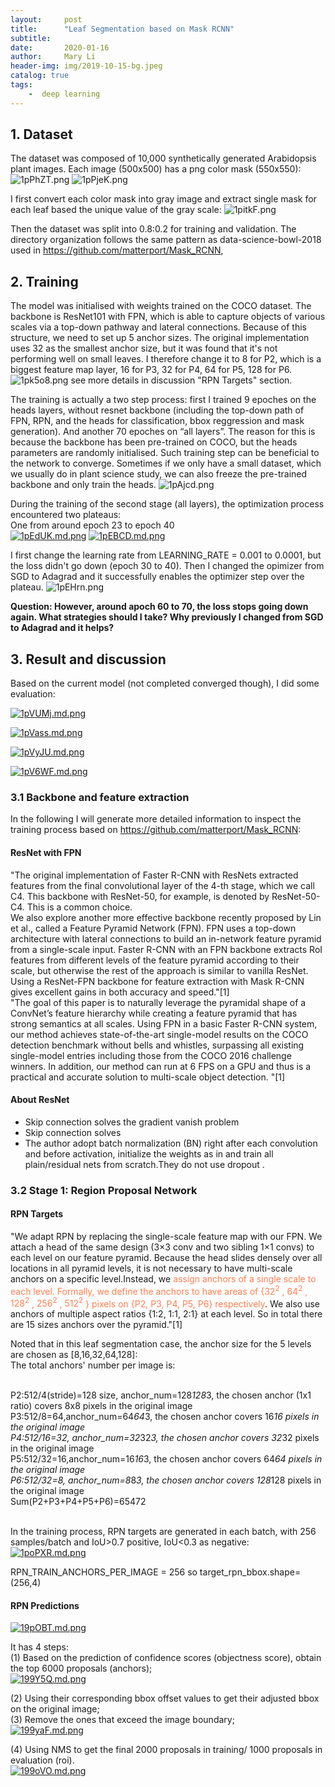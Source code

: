 ```yaml
---
layout:     post
title:      "Leaf Segmentation based on Mask RCNN"
subtitle:   
date:       2020-01-16
author:     Mary Li
header-img: img/2019-10-15-bg.jpeg
catalog: true
tags: 
    -  deep learning
---
```


## 1. Dataset
The dataset was composed of 10,000 synthetically generated Arabidopsis plant images. Each image (500x500) has
a png color mask (550x550):
![1pPhZT.png](https://s2.ax1x.com/2020/01/18/1pPhZT.png)
![1pPjeK.png](https://s2.ax1x.com/2020/01/18/1pPjeK.png)

I first convert each color mask into gray image and extract single mask for each leaf based the unique
value of the gray scale:
![1pitkF.png](https://s2.ax1x.com/2020/01/18/1pitkF.png)

Then the dataset was split into 0.8:0.2 for training and validation. The directory organization follows 
the same pattern as data-science-bowl-2018 used in https://github.com/matterport/Mask_RCNN,

## 2. Training
The model was initialised with weights trained on the COCO dataset. The backbone is  ResNet101 with FPN, 
which is able to capture objects of various scales via a top-down pathway and lateral connections. 
Because of this structure, we need to set up 5 anchor sizes. The original implementation uses 32 as the 
smallest anchor size, but it was found that it's not performing well on small leaves. I therefore change it to 8 for P2,
which is a biggest feature map layer, 16 for P3, 32 for P4, 64 for P5, 128 for P6.<br>
![1pk5o8.png](https://s2.ax1x.com/2020/01/18/1pk5o8.png)
see more details in discussion "RPN Targets" section. <br>

The training is actually a two step process: first  I trained 9 epoches on the heads layers, 
without resnet backbone (including the top-down path of FPN, RPN, and the heads for classification, bbox reggression
and mask generation). And another 70 epoches on “all layers”. The reason for this is because the backbone has been 
pre-trained on COCO, but the heads parameters are randomly initialised. Such training step can be beneficial to the 
network to converge. Sometimes if we only have a small dataset, which we usually do in plant science study, we 
can also freeze the pre-trained backbone and only train the heads.
![1pAjcd.png](https://s2.ax1x.com/2020/01/18/1pAjcd.png)

During the training of the second stage (all layers), the optimization process encountered two plateaus:<br>
One from around epoch 23 to epoch 40<br>
[![1pEdUK.md.png](https://s2.ax1x.com/2020/01/18/1pEdUK.md.png)](https://imgchr.com/i/1pEdUK)
[![1pEBCD.md.png](https://s2.ax1x.com/2020/01/18/1pEBCD.md.png)](https://imgchr.com/i/1pEBCD)

I first change the learning rate from  LEARNING_RATE = 0.001 to 0.0001, but the loss didn't go down (epoch 30 to 40). Then I changed 
the opimizer from SGD to Adagrad and it successfully enables the optimizer step over the plateau.
![1pEHrn.png](https://s2.ax1x.com/2020/01/18/1pEHrn.png)

**Question: However, around apoch 60 to 70, the loss stops going down again. What strategies should I take? Why previously I changed
from SGD to Adagrad and it helps? <br>**

## 3. Result and discussion
Based on the current model (not completed converged though), I did some evaluation:

[![1pVUMj.md.png](https://s2.ax1x.com/2020/01/18/1pVUMj.md.png)](https://imgchr.com/i/1pVUMj)

[![1pVass.md.png](https://s2.ax1x.com/2020/01/18/1pVass.md.png)](https://imgchr.com/i/1pVass)

[![1pVyJU.md.png](https://s2.ax1x.com/2020/01/18/1pVyJU.md.png)](https://imgchr.com/i/1pVyJU)

[![1pV6WF.md.png](https://s2.ax1x.com/2020/01/18/1pV6WF.md.png)](https://imgchr.com/i/1pV6WF)


### 3.1 Backbone and feature extraction
In the following I will generate more detailed information to inspect the training process based on https://github.com/matterport/Mask_RCNN:

#### ResNet with FPN
"The original implementation of Faster R-CNN with ResNets extracted features from the final convolutional layer of the 4-th stage, which we call C4. 
This backbone with ResNet-50, for example, is denoted by ResNet-50-C4. This is a common choice.  
We also explore another more effective backbone recently proposed by Lin et al., called a Feature Pyramid Network (FPN). 
FPN uses a top-down architecture with lateral connections to build an in-network feature pyramid from a single-scale input. 
Faster R-CNN with an FPN backbone extracts RoI features from different levels of the feature pyramid according to their scale, 
but otherwise the rest of the approach is similar to vanilla ResNet. Using a ResNet-FPN backbone for feature extraction with Mask R-CNN gives excellent
gains in both accuracy and speed."[1]
<br>
"The goal of this paper is to naturally leverage the pyramidal shape of a ConvNet’s feature hierarchy while creating a feature pyramid that has strong 
semantics at all scales.   Using FPN in a basic Faster R-CNN system, our method achieves state-of-the-art single-model results on the COCO detection 
benchmark without bells and whistles, surpassing all existing single-model entries including those from the COCO 2016 challenge winners. In addition, 
our method can run at 6 FPS on a GPU and thus is a practical and accurate solution to multi-scale object detection.  "[1]
<br>
#### About ResNet
 * Skip connection solves the gradient vanish problem <br>
 * Skip connection solves 
 * The author adopt batch normalization (BN) right after each convolution and before activation, initialize the weights as in and train all plain/residual nets from scratch.They do not use dropout .  


### 3.2 Stage 1: Region Proposal Network
#### RPN Targets 
"We adapt RPN by replacing the single-scale feature map with our FPN. We attach a head of the same design (3×3 conv and two sibling 1×1 convs) to
each level on our feature pyramid. Because the head slides densely over all locations in all pyramid levels, it is not necessary to have multi-scale anchors
on a specific level.Instead, we <font color=Coral>assign anchors of a single scale to each level. Formally, we define the anchors to have areas of {$32^2$ , $64^2$ , $128^2$ , $256^2$ , $512^2$ } pixels
on {P2, P3, P4, P5, P6} respectively</font>. We also use anchors of multiple aspect ratios {1:2, 1:1, 2:1} at each level. So in total there are 15 sizes anchors over the pyramid."[1] 

Noted that in this leaf segmentation case, the anchor size for the 5 levels are chosen as [8,16,32,64,128]: <br>
The total anchors' number per image is:<br><br>

P2:512/4(stride)=128 size, anchor_num=128*128*3,  the chosen anchor (1x1 ratio) covers 8x8 pixels in the original image<br>
P3:512/8=64,anchor_num=64*64*3, the chosen anchor covers 16*16 pixels in the original image  <br>
P4:512/16=32, anchor_num=32*32*3, the chosen anchor covers 32*32 pixels in the original image <br>
P5:512/32=16,anchor_num=16*16*3, the chosen anchor covers 64*64 pixels in the original image <br>
P6:512/32=8, anchor_num=8*8*3, the chosen anchor covers 128*128 pixels in the original image <br> 
Sum(P2+P3+P4+P5+P6)=65472<br> <br>

In the training process, RPN targets are generated in each batch, with 256 samples/batch and IoU>0.7 positive, IoU<0.3 as negative:
[![1poPXR.md.png](https://s2.ax1x.com/2020/01/18/1poPXR.md.png)](https://imgchr.com/i/1poPXR)

 RPN_TRAIN_ANCHORS_PER_IMAGE = 256 so target_rpn_bbox.shape=(256,4)<br>
 
#### RPN Predictions
[![19pOBT.md.png](https://s2.ax1x.com/2020/01/18/19pOBT.md.png)](https://imgchr.com/i/19pOBT) 

It has 4 steps: <br>
(1) Based on the prediction of confidence scores (objectness score), obtain the top 6000 proposals (anchors);<br>
[![199Y5Q.md.png](https://s2.ax1x.com/2020/01/18/199Y5Q.md.png)](https://imgchr.com/i/199Y5Q)

(2) Using their corresponding bbox offset values to get their adjusted bbox on the original image;<br>
(3) Remove the ones that exceed the image boundary;<br>
[![199yaF.md.png](https://s2.ax1x.com/2020/01/18/199yaF.md.png)](https://imgchr.com/i/199yaF)

(4) Using NMS to get the final 2000 proposals in training/ 1000 proposals in evaluation (roi). <br>
[![199oVO.md.png](https://s2.ax1x.com/2020/01/18/199oVO.md.png)](https://imgchr.com/i/199oVO)
 

